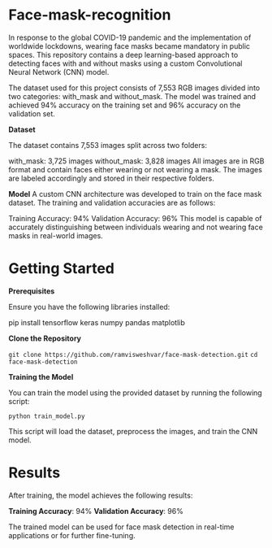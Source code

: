 # Face-mask-recognition

In response to the global COVID-19 pandemic and the implementation of worldwide lockdowns, wearing face masks became mandatory in public spaces. This repository contains a deep learning-based approach to detecting faces with and without masks using a custom Convolutional Neural Network (CNN) model.

The dataset used for this project consists of 7,553 RGB images divided into two categories: with_mask and without_mask. The model was trained and achieved 94% accuracy on the training set and 96% accuracy on the validation set.

**Dataset**

The dataset contains 7,553 images split across two folders:

with_mask: 3,725 images
without_mask: 3,828 images
All images are in RGB format and contain faces either wearing or not wearing a mask. The images are labeled accordingly and stored in their respective folders.

**Model**
A custom CNN architecture was developed to train on the face mask dataset. The training and validation accuracies are as follows:

Training Accuracy: 94%
Validation Accuracy: 96%
This model is capable of accurately distinguishing between individuals wearing and not wearing face masks in real-world images.

# Getting Started

**Prerequisites**

Ensure you have the following libraries installed:

pip install tensorflow keras numpy pandas matplotlib

**Clone the Repository**

```git clone https://github.com/ramvisweshvar/face-mask-detection.git```
```cd face-mask-detection```


**Training the Model**

You can train the model using the provided dataset by running the following script:

```python train_model.py```

This script will load the dataset, preprocess the images, and train the CNN model.

# Results

After training, the model achieves the following results:

**Training Accuracy**: 94%
**Validation Accuracy**: 96%

The trained model can be used for face mask detection in real-time applications or for further fine-tuning.

